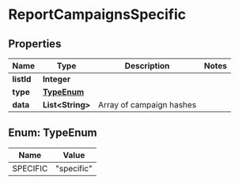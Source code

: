 

# ReportCampaignsSpecific


## Properties

| Name | Type | Description | Notes |
|------------ | ------------- | ------------- | -------------|
|**listId** | **Integer** |  |  |
|**type** | [**TypeEnum**](#TypeEnum) |  |  |
|**data** | **List&lt;String&gt;** | Array of campaign hashes |  |



## Enum: TypeEnum

| Name | Value |
|---- | -----|
| SPECIFIC | &quot;specific&quot; |



